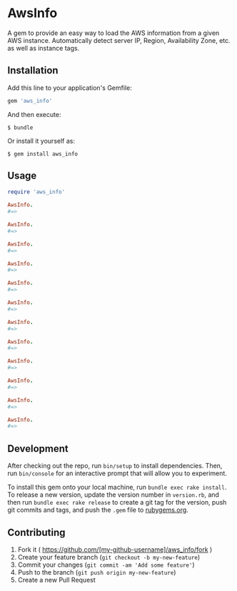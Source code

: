 # AwsInfo

A gem to provide an easy way to load the AWS information from a given AWS instance. Automatically detect server IP, Region, Availability Zone, etc. as well as instance tags.


## Installation

Add this line to your application's Gemfile:

```ruby
gem 'aws_info'
```

And then execute:

    $ bundle

Or install it yourself as:

    $ gem install aws_info

## Usage

```ruby
require 'aws_info'

AwsInfo.
#=>

AwsInfo.
#=>

AwsInfo.
#=>

AwsInfo.
#=>

AwsInfo.
#=>

AwsInfo.
#=>

AwsInfo.
#=>

AwsInfo.
#=>

AwsInfo.
#=>

AwsInfo.
#=>

AwsInfo.
#=>

AwsInfo.
#=>

```

## Development

After checking out the repo, run `bin/setup` to install dependencies. Then, run `bin/console` for an interactive prompt that will allow you to experiment.

To install this gem onto your local machine, run `bundle exec rake install`. To release a new version, update the version number in `version.rb`, and then run `bundle exec rake release` to create a git tag for the version, push git commits and tags, and push the `.gem` file to [rubygems.org](https://rubygems.org).

## Contributing

1. Fork it ( https://github.com/[my-github-username]/aws_info/fork )
2. Create your feature branch (`git checkout -b my-new-feature`)
3. Commit your changes (`git commit -am 'Add some feature'`)
4. Push to the branch (`git push origin my-new-feature`)
5. Create a new Pull Request
